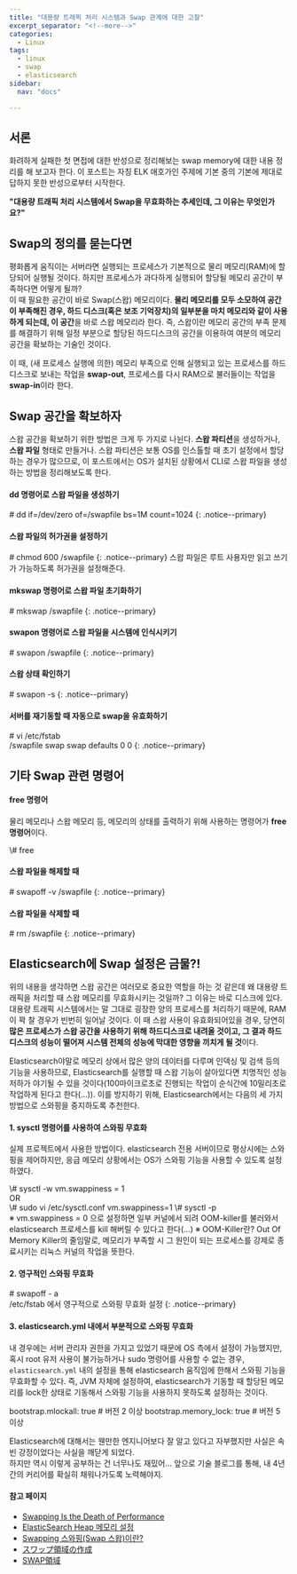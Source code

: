 ```yaml
---
title: "대용량 트래픽 처리 시스템과 Swap 관계에 대한 고찰"
excerpt_separator: "<!--more-->"
categories:
  - Linux
tags:
  - linux
  - swap
  - elasticsearch
sidebar:
  nav: "docs"

---
```

## 서론
화려하게 실패한 첫 면접에 대한 반성으로 정리해보는 swap memory에 대한 내용 정리를 해 보고자 한다. 이 포스트는 자칭 ELK 애호가인 주제에 기본 중의 기본에 제대로 답하지 못한 반성으로부터 시작한다.

**"대용량 트래픽 처리 시스템에서 Swap을 무효화하는 추세인데, 그 이유는 무엇인가요?"**

## Swap의 정의를 묻는다면
평화롭게 움직이는 서버라면 실행되는 프로세스가 기본적으로 물리 메모리(RAM)에 할당되어 실행될 것이다. 하지만 프로세스가 과다하게 실행되어 할당될 메모리 공간이 부족하다면 어떻게 될까?  
이 때 필요한 공간이 바로 Swap(스왑) 메모리이다. **물리 메모리를 모두 소모하여 공간이 부족해진 경우, 하드 디스크(혹은 보조 기억장치)의 일부분을 마치 메모리와 같이 사용하게 되는데, 이 공간**을 바로 스왑 메모리라 한다.
즉, 스왑이란 메모리 공간의 부족 문제를 해결하기 위해 일정 부분으로 할당된 하드디스크의 공간을 이용하여 여분의 메모리 공간을 확보하는 기술인 것이다.

이 때, (새 프로세스 실행에 의한) 메모리 부족으로 인해 실행되고 있는 프로세스를 하드디스크로 보내는 작업을 **swap-out**, 프로세스를 다시 RAM으로 불러들이는 작업을 **swap-in**이라 한다.

## Swap 공간을 확보하자
스왑 공간을 확보하기 위한 방법은 크게 두 가지로 나뉜다. **스왑 파티션**을 생성하거나, **스왑 파일** 형태로 만들거나. 스왑 파티션은 보통 OS를 인스톨할 때 초기 설정에서 할당하는 경우가 많으므로, 이 포스트에서는 OS가 설치된 상황에서 CLI로 스왑 파일을 생성하는 방법을 정리해보도록 한다.

#### dd 명령어로 스왑 파일을 생성하기
\# dd if=/dev/zero of=/swapfile bs=1M count=1024
{: .notice--primary}

#### 스왑 파일의 허가권을 설정하기
\# chmod 600 /swapfile
{: .notice--primary}
스왑 파일은 루트 사용자만 읽고 쓰기가 가능하도록 허가권을 설정해준다.

#### mkswap 명령어로 스왑 파일 초기화하기
\# mkswap /swapfile
{: .notice--primary}

#### swapon 명령어로 스왑 파일을 시스템에 인식시키기
\# swapon /swapfile
{: .notice--primary}

#### 스왑 상태 확인하기
\# swapon -s
{: .notice--primary}

#### 서버를 재기동할 때 자동으로 swap을 유효화하기
\# vi /etc/fstab  
/swapfile swap swap defaults 0 0
{: .notice--primary}

## 기타 Swap 관련 명령어

#### free 명령어
물리 메모리나 스왑 메모리 등, 메모리의 상태를 출력하기 위해 사용하는 명령어가 **free 명령어**이다.  
<div class="notice--primary" markdown="1">
\# free
</div>

#### 스왑 파일을 해제할 때
\# swapoff -v /swapfile
{: .notice--primary}

#### 스왑 파일을 삭제할 때
\# rm /swapfile
{: .notice--primary}

## Elasticsearch에 Swap 설정은 금물?!
위의 내용을 생각하면 스왑 공간은 여러모로 중요한 역할을 하는 것 같은데 왜 대용량 트래픽을 처리할 때 스왑 메모리를 무효화시키는 것일까? 그 이유는 바로 디스크에 있다.
대용량 트래픽 시스템에서는 말 그대로 굉장한 양의 프로세스를 처리하기 때문에, RAM이 꽉 찰 경우가 빈번히 일어날 것이다. 이 때 스왑 사용이 유효화되어있을 경우, 당연히 **많은 프로세스가 스왑 공간을 사용하기 위해 하드디스크로 내려올 것이고, 그 결과 하드디스크의 성능이 떨어져 시스템 전체의 성능에 막대한 영향을 끼치게 될 것**이다.

Elasticsearch야말로 메모리 상에서 많은 양의 데이터를 다루며 인덱싱 및 검색 등의 기능을 사용하므로, Elasticsearch를 실행할 때 스왑 기능이 살아있다면 치명적인 성능 저하가 야기될 수 있을 것이다(100마이크로초로 진행되는 작업이 순식간에 10밀리초로 작업하게 된다고 한다(...)).
이를 방지하기 위해, Elasticsearch에서는 다음의 세 가지 방법으로 스와핑을 중지하도록 추천한다.

#### 1. sysctl 명령어를 사용하여 스와핑 무효화
실제 프로젝트에서 사용한 방법이다. elasticsearch 전용 서버이므로 평상시에는 스와핑을 제어하지만, 응급 메모리 상황에서는 OS가 스와핑 기능을 사용할 수 있도록 설정하였다.  
<div class="notice--primary" markdown="1">
\# sysctl -w vm.swappiness = 1  
</div>
OR  
<div class="notice--primary" markdown="1">
\# sudo vi /etc/sysctl.conf  
vm.swappiness=1  
\# sysctl -p
</div>
※ vm.swappiness = 0 으로 설정하면 일부 커널에서 되려 OOM-killer를 불러와서 elasticsearch 프로세스를 kill 해버릴 수 있다고 한다(...)
※ OOM-Killer란? Out Of Memory Killer의 줄임말로, 메모리가 부족할 시 그 원인이 되는 프로세스를 강제로 종료시키는 리눅스 커널의 작업을 뜻한다.

#### 2. 영구적인 스와핑 무효화
\# swapoff - a  
/etc/fstab 에서 영구적으로 스와핑 무효화 설정
{: .notice--primary}

#### 3. elasticsearch.yml 내에서 부분적으로 스와핑 무효화
내 경우에는 서버 관리자 권한을 가지고 있었기 때문에 OS 측에서 설정이 가능했지만, 혹시 root 유저 사용이 불가능하거나 sudo 명령어를 사용할 수 없는 경우, `elasticsearch.yml` 내의 설정을 통해 elasticsearch 움직임에 한해서 스와핑 기능을 무효화할 수 있다.
즉, JVM 자체에 설정하여, elasticsearch가 기동할 때 할당된 메모리를 lock한 상태로 기동해서 스와핑 기능을 사용하지 못하도록 설정하는 것이다.  
<div class="notice--primary" markdown="1">
bootstrap.mlockall: true # 버전 2 이상  
bootstrap.memory_lock: true # 버전 5 이상
</div>

Elasticsearch에 대해서는 웬만한 엔지니어보다 잘 알고 있다고 자부했지만 사실은 속빈 강정이었다는 사실을 깨닫게 되었다.   
하지만 역시 이렇게 공부하는 건 너무나도 재밌어... 앞으로 기술 블로그를 통해, 내 4년 간의 커리어를 확실히 채워나가도록 노력해야지.

#### 참고 페이지
* [Swapping Is the Death of Performance](https://www.elastic.co/guide/en/elasticsearch/guide/current/heap-sizing.html#_swapping_is_the_death_of_performance)
* [ElasticSearch Heap 메모리 설정](https://www.nakjunizm.com/2017/09/07/ElasticSearch_Heap_Memory/)
* [Swapping 스와핑(Swap 스왑)이란?](https://jhnyang.tistory.com/103)
* [スワップ領域の作成](https://qiita.com/azusanakano/items/96e7c490c285d9ec1b1a)
* [SWAP領域](https://access.redhat.com/documentation/ja-jp/red_hat_enterprise_linux/7/html/storage_administration_guide/ch-swapspace)
